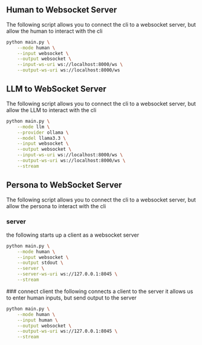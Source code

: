 
## Human to Websocket Server
The following script allows you to connect the cli to a websocket server, but allow the human to interact with the cli

```bash
python main.py \
    --mode human \
    --input websocket \
    --output websocket \
    --input-ws-uri ws://localhost:8000/ws \
    --output-ws-uri ws://localhost:8000/ws
```

## LLM to WebSocket Server
The following script allows you to connect the cli to a websocket server, but allow the LLM to interact with the cli

```bash
python main.py \
    --mode llm \
    --provider ollama \
    --model llama3.3 \
    --input websocket \
    --output websocket \
    --input-ws-uri ws://localhost:8000/ws \
    --output-ws-uri ws://localhost:8000/ws \
    --stream
```

## Persona to WebSocket Server
The following script allows you to connect the cli to a websocket server, but allow the persona to interact with the cli

### server
the following starts up a client as a websocket server

```bash
python main.py \
    --mode human \
    --input websocket \
    --output stdout \
    --server \
    --server-ws-uri ws://127.0.0.1:8045 \
    --stream
```

### connect client
the following connects a client to the server
it allows us to enter human inputs, but send output to the server

```bash
python main.py \
    --mode human \
    --input human \
    --output websocket \
    --output-ws-uri ws://127.0.0.1:8045 \
    --stream
```


